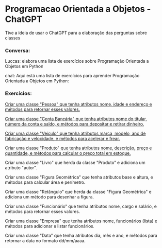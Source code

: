 # Programacao Orientada a Objetos - ChatGPT
 Tive a ideia de usar o ChatGPT para a elaboração das perguntas sobre classes

### Conversa:
Luccas: elabora uma lista de exercícios sobre Programação Orientada a Objetos em Python

chat: Aqui está uma lista de exercícios para aprender Programação Orientada a Objetos em Python:


### Exercícios:

[Criar uma classe "Pessoa" que tenha atributos nome, idade e endereço e métodos para retornar esses valores.](exercicio_01.py)

[Criar uma classe "Conta Bancária" que tenha atributos nome do titular, número da conta e saldo, e métodos para depositar e retirar dinheiro.](exercicio_02.py)


[Criar uma classe "Veículo" que tenha atributos marca, modelo, ano de fabricação e velocidade, e métodos para acelerar e frear.](exercicio_03.py)


[Criar uma classe "Produto" que tenha atributos nome, descrição, preço e quantidade, e métodos para calcular o preço total em estoque.](exercicio_04.py)


Criar uma classe "Livro" que herda da classe "Produto" e adiciona um atributo "autor".


Criar uma classe "Figura Geométrica" que tenha atributos base e altura, e métodos para calcular área e perímetro.


Criar uma classe "Retângulo" que herda da classe "Figura Geométrica" e adiciona um método para desenhar a figura.


Criar uma classe "Funcionário" que tenha atributos nome, cargo e salário, e métodos para retornar esses valores.


Criar uma classe "Empresa" que tenha atributos nome, funcionários (lista) e métodos para adicionar e listar funcionários.


Criar uma classe "Data" que tenha atributos dia, mês e ano, e métodos para retornar a data no formato dd/mm/aaaa.

